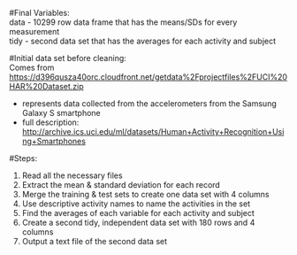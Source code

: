#Final Variables:  
data - 10299 row data frame that has the means/SDs for every measurement  
tidy - second data set that has the averages for each activity and subject  

#Initial data set before cleaning:  
Comes from https://d396qusza40orc.cloudfront.net/getdata%2Fprojectfiles%2FUCI%20HAR%20Dataset.zip  
- represents data collected from the accelerometers from the Samsung Galaxy S smartphone  
- full description: http://archive.ics.uci.edu/ml/datasets/Human+Activity+Recognition+Using+Smartphones  

#Steps: 
1. Read all the necessary files
2. Extract the mean & standard deviation for each record
3. Merge the training & test sets to create one data set with 4 columns
4. Use descriptive activity names to name the activities in the set
5. Find the averages of each variable for each activity and subject
6. Create a second tidy, independent data set with 180 rows and 4 columns
7. Output a text file of the second data set